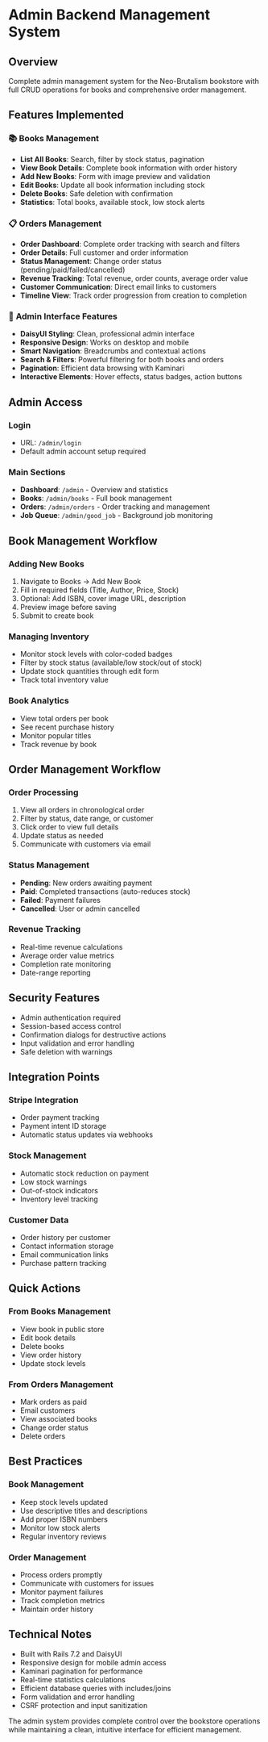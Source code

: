 # Admin Backend Management System

## Overview
Complete admin management system for the Neo-Brutalism bookstore with full CRUD operations for books and comprehensive order management.

## Features Implemented

### 📚 **Books Management**
- **List All Books**: Search, filter by stock status, pagination
- **View Book Details**: Complete book information with order history
- **Add New Books**: Form with image preview and validation
- **Edit Books**: Update all book information including stock
- **Delete Books**: Safe deletion with confirmation
- **Statistics**: Total books, available stock, low stock alerts

### 📋 **Orders Management** 
- **Order Dashboard**: Complete order tracking with search and filters
- **Order Details**: Full customer and order information
- **Status Management**: Change order status (pending/paid/failed/cancelled)
- **Revenue Tracking**: Total revenue, order counts, average order value
- **Customer Communication**: Direct email links to customers
- **Timeline View**: Track order progression from creation to completion

### 🎨 **Admin Interface Features**
- **DaisyUI Styling**: Clean, professional admin interface
- **Responsive Design**: Works on desktop and mobile
- **Smart Navigation**: Breadcrumbs and contextual actions
- **Search & Filters**: Powerful filtering for both books and orders
- **Pagination**: Efficient data browsing with Kaminari
- **Interactive Elements**: Hover effects, status badges, action buttons

## Admin Access

### **Login**
- URL: `/admin/login`
- Default admin account setup required

### **Main Sections**
- **Dashboard**: `/admin` - Overview and statistics
- **Books**: `/admin/books` - Full book management
- **Orders**: `/admin/orders` - Order tracking and management
- **Job Queue**: `/admin/good_job` - Background job monitoring

## Book Management Workflow

### **Adding New Books**
1. Navigate to Books → Add New Book
2. Fill in required fields (Title, Author, Price, Stock)
3. Optional: Add ISBN, cover image URL, description
4. Preview image before saving
5. Submit to create book

### **Managing Inventory**
- Monitor stock levels with color-coded badges
- Filter by stock status (available/low stock/out of stock)
- Update stock quantities through edit form
- Track total inventory value

### **Book Analytics**
- View total orders per book
- See recent purchase history
- Monitor popular titles
- Track revenue by book

## Order Management Workflow

### **Order Processing**
1. View all orders in chronological order
2. Filter by status, date range, or customer
3. Click order to view full details
4. Update status as needed
5. Communicate with customers via email

### **Status Management**
- **Pending**: New orders awaiting payment
- **Paid**: Completed transactions (auto-reduces stock)
- **Failed**: Payment failures
- **Cancelled**: User or admin cancelled

### **Revenue Tracking**
- Real-time revenue calculations
- Average order value metrics
- Completion rate monitoring
- Date-range reporting

## Security Features

- Admin authentication required
- Session-based access control
- Confirmation dialogs for destructive actions
- Input validation and error handling
- Safe deletion with warnings

## Integration Points

### **Stripe Integration**
- Order payment tracking
- Payment intent ID storage
- Automatic status updates via webhooks

### **Stock Management**
- Automatic stock reduction on payment
- Low stock warnings
- Out-of-stock indicators
- Inventory level tracking

### **Customer Data**
- Order history per customer
- Contact information storage
- Email communication links
- Purchase pattern tracking

## Quick Actions

### **From Books Management**
- View book in public store
- Edit book details
- Delete books
- View order history
- Update stock levels

### **From Orders Management**
- Mark orders as paid
- Email customers
- View associated books
- Change order status
- Delete orders

## Best Practices

### **Book Management**
- Keep stock levels updated
- Use descriptive titles and descriptions
- Add proper ISBN numbers
- Monitor low stock alerts
- Regular inventory reviews

### **Order Management**
- Process orders promptly
- Communicate with customers for issues
- Monitor payment failures
- Track completion metrics
- Maintain order history

## Technical Notes

- Built with Rails 7.2 and DaisyUI
- Responsive design for mobile admin access
- Kaminari pagination for performance
- Real-time statistics calculations
- Efficient database queries with includes/joins
- Form validation and error handling
- CSRF protection and input sanitization

The admin system provides complete control over the bookstore operations while maintaining a clean, intuitive interface for efficient management.
